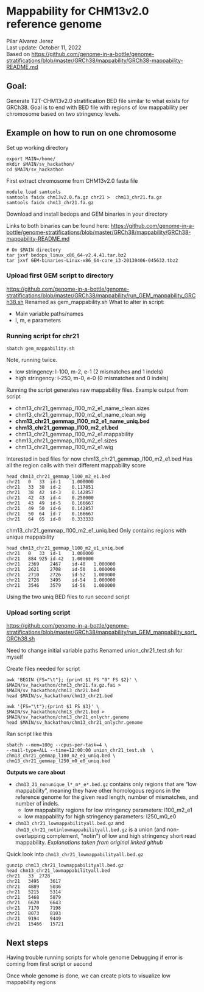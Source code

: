 # Mappability for CHM13v2.0 reference genome
Pilar Alvarez Jerez \
Last update: October 11, 2022 \
Based on https://github.com/genome-in-a-bottle/genome-stratifications/blob/master/GRCh38/mappability/GRCh38-mappability-README.md
## Goal: 
Generate T2T-CHM13v2.0 stratification BED file similar to what exists for GRCh38. Goal is to end with BED file with regions of low mappability per chromosome based on two stringency levels.


## Example on how to run on one chromosome

Set up working directory

	export MAIN=/home/
	mkdir $MAIN/sv_hackathon/
	cd $MAIN/sv_hackathon
	

First extract chromosome from CHM13v2.0 fasta file

	
	module load samtools
	samtools faidx chm13v2.0.fa.gz chr21 > 	chm13_chr21.fa.gz
	samtools faidx chm13_chr21.fa.gz

Download and install bedops and GEM binaries in your directory

Links to both binaries can be found here:
https://github.com/genome-in-a-bottle/genome-stratifications/blob/master/GRCh38/mappability/GRCh38-mappability-README.md

	# On $MAIN directory
	tar jxvf bedops_linux_x86_64-v2.4.41.tar.bz2
	tar jxvf GEM-binaries-Linux-x86_64-core_i3-20130406-045632.tbz2

### Upload first GEM script to directory
https://github.com/genome-in-a-bottle/genome-stratifications/blob/master/GRCh38/mappability/run_GEM_mappability_GRCh38.sh
Renamed as gem_mappability.sh
What to alter in script:
- Main variable paths/names
- l, m, e parameters

### Running script for chr21
	sbatch gem_mappability.sh
Note, running twice. 
-   low stringency: l-100, m-2, e-1 (2 mismatches and 1 indels)
-   high stringency: l-250, m-0, e-0 (0 mismatches and 0 indels)

Running the script generates raw mappability files.
Example output from script

- chm13_chr21_gemmap_l100_m2_e1_name_clean.sizes
- chm13_chr21_gemmap_l100_m2_e1_name_clean.wig
- **chm13_chr21_gemmap_l100_m2_e1_name_uniq.bed**
- **chm13_chr21_gemmap_l100_m2_e1.bed**
- chm13_chr21_gemmap_l100_m2_e1.mappability 
- chm13_chr21_gemmap_l100_m2_e1.sizes
- chm13_chr21_gemmap_l100_m2_e1.wig

Interested in bed files for now
chm13_chr21_gemmap_l100_m2_e1.bed
 Has all the region calls with their different mappability score

	head chm13_chr21_gemmap_l100_m2_e1.bed
	chr21	0	33	id-1	1.000000
	chr21	33	38	id-2	0.117851
	chr21	38	42	id-3	0.142857
	chr21	42	43	id-4	0.250000
	chr21	43	49	id-5	0.166667
	chr21	49	50	id-6	0.142857
	chr21	50	64	id-7	0.166667
	chr21	64	65	id-8	0.333333

chm13_chr21_gemmap_l100_m2_e1_uniq.bed
Only contains regions with unique mappability

	head chm13_chr21_gemmap_l100_m2_e1_uniq.bed
	chr21	0	33	id-1	1.000000
	chr21	884	925	id-42	1.000000
	chr21	2369	2467	id-48	1.000000
	chr21	2621	2708	id-50	1.000000
	chr21	2710	2726	id-52	1.000000
	chr21	2728	3495	id-54	1.000000
	chr21	3546	3579	id-56	1.000000

Using the two uniq BED files to run second script

### Upload sorting script

https://github.com/genome-in-a-bottle/genome-stratifications/blob/master/GRCh38/mappability/run_GEM_mappability_sort_GRCh38.sh

Need to change initial variable paths
Renamed union_chr21_test.sh for myself

Create files needed for script

	awk 'BEGIN {FS="\t"}; {print $1 FS "0" FS $2}' \
	$MAIN/sv_hackathon/chm13_chr21.fa.gz.fai > $MAIN/sv_hackathon/chm13_chr21.bed
	head $MAIN/sv_hackathon/chm13_chr21.bed
	
	awk '{FS="\t"};{print $1 FS $3}' \
	$MAIN/sv_hackathon/chm13_chr21.bed > $MAIN/sv_hackathon/chm13_chr21_onlychr.genome
	head $MAIN/sv_hackathon/chm13_chr21_onlychr.genome

Ran script like this

	sbatch --mem=100g --cpus-per-task=4 \
	--mail-type=ALL --time=12:00:00 union_chr21_test.sh  \
	chm13_chr21_gemmap_l100_m2_e1_uniq.bed \
	chm13_chr21_gemmap_l250_m0_e0_uniq.bed

**Outputs we care about**
-   `chm13_21_nonunique_l*_m*_e*.bed.gz`  contains only regions that are “low mappability”, meaning they have other homologous regions in the reference genome for the given read length, number of mismatches, and number of indels.
    -   low mappability regions for low stringency parameters: l100_m2_e1
    -   low mappability for high stringency parameters: l250_m0_e0
-   `chm13_chr21_lowmappabilityall.bed.gz`  and  `chm13_chr21_notinlowmappabilityall.bed.gz`  is a union (and non-overlapping complement, "notin") of low and high stringency short read mappability.
*Explanations taken from original linked github*

Quick look into `chm13_chr21_lowmappabilityall.bed.gz`

	gunzip chm13_chr21_lowmappabilityall.bed.gz
	head chm13_chr21_lowmappabilityall.bed
	chr21	33	2728
	chr21	3495	3617
	chr21	4889	5036
	chr21	5215	5314
	chr21	5468	5879
	chr21	6620	6643
	chr21	7170	7198
	chr21	8073	8103
	chr21	9194	9449
	chr21	15466	15721


## Next steps
Having trouble running scripts for whole genome
Debugging if error is coming from first script or second

Once whole genome is done, we can create plots to visualize  low mappability regions
